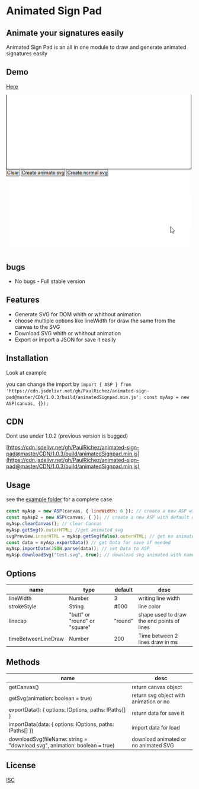 # Animated Sign Pad
## Animate your signatures easily

Animated Sign Pad is an all in one module to draw and generate animated signatures easily 

## Demo
[Here](https://animated-sign-pad.vercel.app/)

![Preview](https://raw.githubusercontent.com/PaulRichez/animated-sign-pad/master/assets/images/demo.gif)

## bugs
 - No bugs - Full stable version

## Features

- Generate SVG for DOM whith or whithout animation
- choose multiple options like lineWidth for draw the same from the canvas to the SVG
- Download SVG whith or whithout animation
- Export or import a JSON for save it easily


## Installation
Look at example

you can change the import by
`import { ASP } from 'https://cdn.jsdelivr.net/gh/PaulRichez/animated-sign-pad@master/CDN/1.0.3/build/animatedSignpad.min.js';
const myAsp = new ASP(canvas, {});`

## CDN

Dont use under 1.0.2 (previous version is bugged)

[https://cdn.jsdelivr.net/gh/PaulRichez/animated-sign-pad@master/CDN/1.0.3/build/animatedSignpad.min.js](https://cdn.jsdelivr.net/gh/PaulRichez/animated-sign-pad@master/CDN/1.0.3/build/animatedSignpad.min.js)

## Usage

see the [example folder](https://github.com/PaulRichez/animated-sign-pad/tree/master/examples) for a complete case.

```js
const myAsp = new ASP(canvas, { lineWidth: 6 }); // create a new ASP with lineWidth value 6
const myAsp2 = new ASP(canvas, { }); // create a new ASP with default options
myAsp.clearCanvas(); // clear Canvas
myAsp.getSvg().outerHTML; //get animated svg
svgPreview.innerHTML = myAsp.getSvg(false).outerHTML; // get no animated svg
const data = myAsp.exportData() // get Data for save if needed
myAsp.importData(JSON.parse(data)); // set Data to ASP
myAsp.downloadSvg("test.svg", true); // download svg animated with name test.svg
```

## Options

| name        | type                          | default | desc                                       |
| ------- | ------- | ------- | ------- |
| lineWidth   | Number                        | 3       | writing line width                         |
| strokeStyle | String                        | #000    | line color                                 |
| linecap     | "butt" or "round" or "square" | "round" | shape used to draw the end points of lines |
| timeBetweenLineDraw     | Number | 200 | Time between 2 lines draw in ms |

## Methods
| name | desc |
| ------- | ------- |
| getCanvas() | return canvas object |
| getSvg(animation: boolean = true) | return svg object with animation or no |
| exportData(): { options: IOptions, paths: IPaths[] } | return data for save it |
| importData(data: { options: IOptions, paths: IPaths[] }) | import data for load |
| downloadSvg(fileName: string = "download.svg", animation: boolean = true) | download animated or no animated SVG |


## License

[ISC](https://gist.github.com/indexzero/10602128#file-isc-md) 
